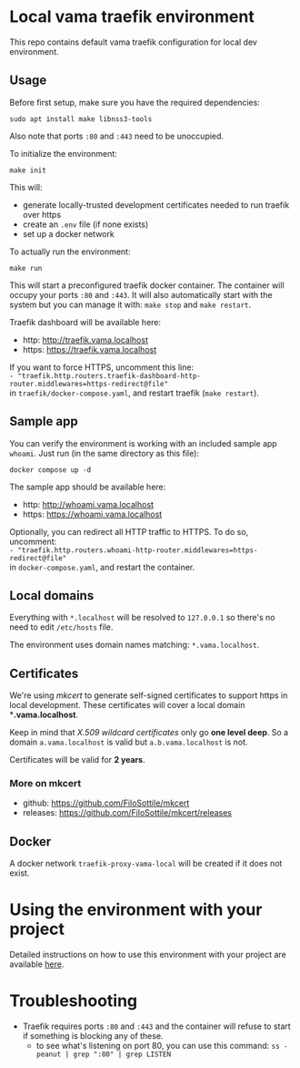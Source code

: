 # Local vama traefik environment

This repo contains default vama traefik configuration for local dev environment.

## Usage

Before first setup, make sure you have the required dependencies:

    sudo apt install make libnss3-tools

Also note that ports `:80` and `:443` need to be unoccupied.

To initialize the environment:

    make init

This will:

- generate locally-trusted development certificates needed to run traefik over https
- create an `.env` file (if none exists) 
- set up a docker network

To actually run the environment:

    make run

This will start a preconfigured traefik docker container. The container will occupy your ports `:80` and `:443`. It will also automatically start with the system but you can manage it with: `make stop` and `make restart`.

Traefik dashboard will be available here:

- http: http://traefik.vama.localhost
- https: https://traefik.vama.localhost

If you want to force HTTPS, uncomment this line: \
`- "traefik.http.routers.traefik-dashboard-http-router.middlewares=https-redirect@file"`\
in `traefik/docker-compose.yaml`, and restart traefik (`make restart`).

## Sample app

You can verify the environment is working with an included sample app `whoami`. Just run (in the same directory as this file): 

    docker compose up -d

The sample app should be available here:

- http: http://whoami.vama.localhost
- https: https://whoami.vama.localhost

Optionally, you can redirect all HTTP traffic to HTTPS. To do so, uncomment: \
`- "traefik.http.routers.whoami-http-router.middlewares=https-redirect@file"` \
in `docker-compose.yaml`, and restart the container.

## Local domains

Everything with `*.localhost` will be resolved to `127.0.0.1` so there's no need to edit `/etc/hosts` file.

The environment uses domain names matching: `*.vama.localhost`.

## Certificates

We're using *mkcert* to generate self-signed certificates to support https in local development. These certificates will cover a local domain ***.vama.localhost**.

Keep in mind that *X.509 wildcard certificates* only go **one level deep**. So a domain `a.vama.localhost` is valid but `a.b.vama.localhost` is not.

Certificates will be valid for **2 years**.

### More on mkcert

- github: https://github.com/FiloSottile/mkcert
- releases: https://github.com/FiloSottile/mkcert/releases

## Docker

A docker network `traefik-proxy-vama-local` will be created if it does not exist.

# Using the environment with your project

Detailed instructions on how to use this environment with your project are available
[here](project_usage.md).

# Troubleshooting

- Traefik requires ports `:80` and `:443` and the container will refuse to start if something is blocking any of these.
    - to see what's listening on port 80, you can use this command: `ss -peanut | grep ":80" | grep LISTEN`
